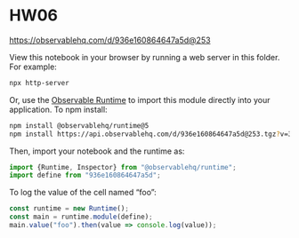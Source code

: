 # HW06

https://observablehq.com/d/936e160864647a5d@253

View this notebook in your browser by running a web server in this folder. For
example:

~~~sh
npx http-server
~~~

Or, use the [Observable Runtime](https://github.com/observablehq/runtime) to
import this module directly into your application. To npm install:

~~~sh
npm install @observablehq/runtime@5
npm install https://api.observablehq.com/d/936e160864647a5d@253.tgz?v=3
~~~

Then, import your notebook and the runtime as:

~~~js
import {Runtime, Inspector} from "@observablehq/runtime";
import define from "936e160864647a5d";
~~~

To log the value of the cell named “foo”:

~~~js
const runtime = new Runtime();
const main = runtime.module(define);
main.value("foo").then(value => console.log(value));
~~~
